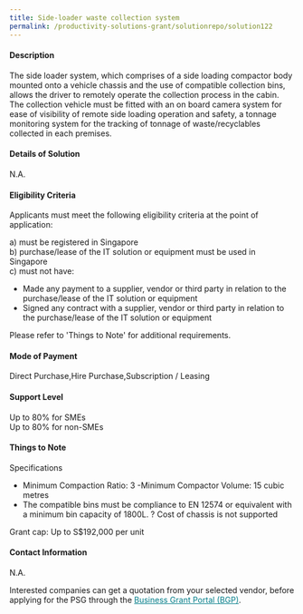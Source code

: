 ```yaml
---
title: Side-loader waste collection system
permalink: /productivity-solutions-grant/solutionrepo/solution122
---
```


#### Description

The side loader system, which comprises of a side loading compactor body mounted onto a vehicle chassis and the use of compatible collection bins, allows the driver to remotely operate the collection process in the cabin. The collection vehicle must be fitted with an on board camera system for ease of visibility of remote side loading operation and safety, a tonnage monitoring system for the tracking of tonnage of waste/recyclables collected in each premises.

#### Details of Solution

N.A.

#### Eligibility Criteria

Applicants must meet the following eligibility criteria at the point of application:

a) must be registered in Singapore <br>
b) purchase/lease of the IT solution or equipment must be used in Singapore <br>
c) must not have:
- Made any payment to a supplier, vendor or third party in relation to the purchase/lease of the IT solution or equipment
- Signed any contract with a supplier, vendor or third party in relation to the purchase/lease of the IT solution or equipment

Please refer to 'Things to Note' for additional requirements.

#### Mode of Payment
Direct Purchase,Hire Purchase,Subscription / Leasing

#### Support Level
Up to 80% for SMEs <br>
Up to 80% for non-SMEs

#### Things to Note
Specifications
- Minimum Compaction Ratio:  3
-Minimum Compactor Volume: 15 cubic metres
- The compatible bins must be compliance to EN 12574 or equivalent with a minimum bin capacity of 1800L.
? Cost of chassis is not supported

Grant cap: Up to S$192,000 per unit


#### Contact Information
N.A.

Interested companies can get a quotation from your selected vendor, before applying for the PSG through the <a target='_blank' style='color:#037e8a' href='https://www.businessgrants.gov.sg/'>Business Grant Portal (BGP)</a>.
